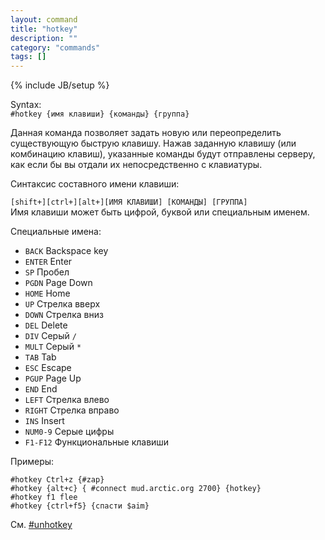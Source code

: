 ```yaml
---
layout: command
title: "hotkey"
description: ""
category: "commands"
tags: []
---
```

{% include JB/setup %}

Syntax:  
`#hotkey {имя клавиши} {команды} {группа}`

Данная команда позволяет задать новую или переопределить существующую быструю клавишу. 
Нажав заданную клавишу (или комбинацию клавиш), указанные команды будут отправлены серверу, как если бы вы отдали их непосредственно с клавиатуры.

Синтаксис составного имени клавиши:

`[shift+][ctrl+][alt+][ИМЯ КЛАВИШИ] [КОМАНДЫ] [ГРУППА]`  
Имя клавиши может быть цифрой, буквой или специальным именем.

Специальные имена:

- `BACK`	Backspace key			
- `ENTER`	Enter					
- `SP`	    Пробел					
- `PGDN`	Page Down				
- `HOME`	Home					
- `UP`	    Стрелка вверх			
- `DOWN`	Стрелка вниз			
- `DEL`	    Delete					
- `DIV`	    Серый `/`				
- `MULT`	Серый `*`
- `TAB`	    Tab                       
- `ESC`	    Escape                    
- `PGUP`	Page Up                  
- `END`	    End                       
- `LEFT`	Стрелка влево            
- `RIGHT`	Стрелка вправо          
- `INS`	    Insert                    
- `NUM0-9`  Серые цифры            
- `F1-F12`  Функциональные клавиши 

Примеры:  

    #hotkey Ctrl+z {#zap}
    #hotkey {alt+c} { #connect mud.arctic.org 2700} {hotkey}
    #hotkey f1 flee
    #hotkey {ctrl+f5} {спасти $aim}

См. [#unhotkey](#unhotkey)
